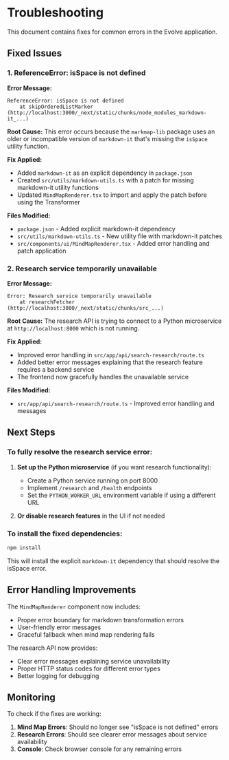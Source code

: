 # Troubleshooting

This document contains fixes for common errors in the Evolve application.

## Fixed Issues

### 1. ReferenceError: isSpace is not defined

**Error Message:**
```
ReferenceError: isSpace is not defined
    at skipOrderedListMarker (http://localhost:3000/_next/static/chunks/node_modules_markdown-it_...)
```

**Root Cause:**
This error occurs because the `markmap-lib` package uses an older or incompatible version of `markdown-it` that's missing the `isSpace` utility function.

**Fix Applied:**
- Added `markdown-it` as an explicit dependency in `package.json`
- Created `src/utils/markdown-utils.ts` with a patch for missing markdown-it utility functions
- Updated `MindMapRenderer.tsx` to import and apply the patch before using the Transformer

**Files Modified:**
- `package.json` - Added explicit markdown-it dependency
- `src/utils/markdown-utils.ts` - New utility file with markdown-it patches
- `src/components/ui/MindMapRenderer.tsx` - Added error handling and patch application

### 2. Research service temporarily unavailable

**Error Message:**
```
Error: Research service temporarily unavailable
    at researchFetcher (http://localhost:3000/_next/static/chunks/src_...)
```

**Root Cause:**
The research API is trying to connect to a Python microservice at `http://localhost:8000` which is not running.

**Fix Applied:**
- Improved error handling in `src/app/api/search-research/route.ts`
- Added better error messages explaining that the research feature requires a backend service
- The frontend now gracefully handles the unavailable service

**Files Modified:**
- `src/app/api/search-research/route.ts` - Improved error handling and messages

## Next Steps

### To fully resolve the research service error:

1. **Set up the Python microservice** (if you want research functionality):
   - Create a Python service running on port 8000
   - Implement `/research` and `/health` endpoints
   - Set the `PYTHON_WORKER_URL` environment variable if using a different URL

2. **Or disable research features** in the UI if not needed

### To install the fixed dependencies:

```bash
npm install
```

This will install the explicit `markdown-it` dependency that should resolve the isSpace error.

## Error Handling Improvements

The `MindMapRenderer` component now includes:
- Proper error boundary for markdown transformation errors
- User-friendly error messages
- Graceful fallback when mind map rendering fails

The research API now provides:
- Clear error messages explaining service unavailability
- Proper HTTP status codes for different error types
- Better logging for debugging

## Monitoring

To check if the fixes are working:

1. **Mind Map Errors**: Should no longer see "isSpace is not defined" errors
2. **Research Errors**: Should see clearer error messages about service availability
3. **Console**: Check browser console for any remaining errors

